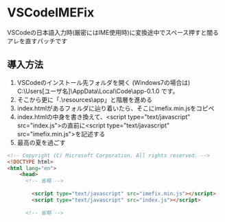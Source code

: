 # VSCodeIMEFix
VSCodeの日本語入力時(厳密にはIME使用時)に変換途中でスペース押すと闇るアレを直すパッチです

## 導入方法
 1. VSCodeのインストール先フォルダを開く
(Windows7の場合は)
C:\Users\[ユーザ名]\AppData\Local\Code\app-0.1.0
です。
 1. そこから更に「.\resources\app」と階層を進める
 1. index.htmlがあるフォルダに辿り着いたら、そこにimefix.min.jsをコピペ
 1. index.htmlの中身を書き換えて、\<script type="text/javascript" src="index.js"></script>の直前に\<script type="text/javascript" src="imefix.min.js"></script>を記述する
 1. 最高の夏を過ごす
```html
<!-- Copyright (C) Microsoft Corporation. All rights reserved. -->
<!DOCTYPE html>
<html lang="en">
	<head>
	  <!-- 省略 -->
	  
		<script type="text/javascript" src="imefix.min.js"></script>
		<script type="text/javascript" src="index.js"></script>
		
	  <!-- 省略 -->
